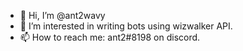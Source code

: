 - 👋 Hi, I’m @ant2wavy
- 👀 I’m interested in writing bots using wizwalker API.
- 📫 How to reach me: ant2#8198 on discord.

<!---
ant2wavy/ant2wavy is a ✨ special ✨ repository because its `README.md` (this file) appears on your GitHub profile.
You can click the Preview link to take a look at your changes.
--->
